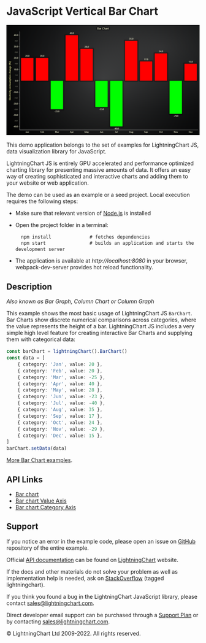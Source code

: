 # JavaScript Vertical Bar Chart

![JavaScript Vertical Bar Chart](verticalBars-darkGold.png)

This demo application belongs to the set of examples for LightningChart JS, data visualization library for JavaScript.

LightningChart JS is entirely GPU accelerated and performance optimized charting library for presenting massive amounts of data. It offers an easy way of creating sophisticated and interactive charts and adding them to your website or web application.

The demo can be used as an example or a seed project. Local execution requires the following steps:

-   Make sure that relevant version of [Node.js](https://nodejs.org/en/download/) is installed
-   Open the project folder in a terminal:

          npm install              # fetches dependencies
          npm start                # builds an application and starts the development server

-   The application is available at _http://localhost:8080_ in your browser, webpack-dev-server provides hot reload functionality.


## Description

_Also known as Bar Graph, Column Chart or Column Graph_

This example shows the most basic usage of LightningChart JS `BarChart`.
Bar Charts show discrete numerical comparisons across categories, where the value represents the height of a bar.
LightningChart JS includes a very simple high level feature for creating interactive Bar Charts and supplying them with categorical data:

```ts
const barChart = lightningChart().BarChart()
const data = [
    { category: 'Jan', value: 20 },
    { category: 'Feb', value: 20 },
    { category: 'Mar', value: -25 },
    { category: 'Apr', value: 40 },
    { category: 'May', value: 28 },
    { category: 'Jun', value: -23 },
    { category: 'Jul', value: -40 },
    { category: 'Aug', value: 35 },
    { category: 'Sep', value: 17 },
    { category: 'Oct', value: 24 },
    { category: 'Nov', value: -29 },
    { category: 'Dec', value: 15 },
]
barChart.setData(data)
```

[More Bar Chart examples](https://lightningchart.com/lightningchart-js-interactive-examples/search.html?t=bar).


## API Links

* [Bar chart]
* [Bar chart Value Axis]
* [Bar chart Category Axis]


## Support

If you notice an error in the example code, please open an issue on [GitHub][0] repository of the entire example.

Official [API documentation][1] can be found on [LightningChart][2] website.

If the docs and other materials do not solve your problem as well as implementation help is needed, ask on [StackOverflow][3] (tagged lightningchart).

If you think you found a bug in the LightningChart JavaScript library, please contact sales@lightningchart.com.

Direct developer email support can be purchased through a [Support Plan][4] or by contacting sales@lightningchart.com.

[0]: https://github.com/Arction/
[1]: https://lightningchart.com/lightningchart-js-api-documentation/
[2]: https://lightningchart.com
[3]: https://stackoverflow.com/questions/tagged/lightningchart
[4]: https://lightningchart.com/support-services/

© LightningChart Ltd 2009-2022. All rights reserved.


[Bar chart]: https://lightningchart.com/js-charts/api-documentation/v5.2.0/classes/BarChart.html
[Bar chart Value Axis]: https://lightningchart.com/js-charts/api-documentation/v5.2.0/classes/BarChartValueAxis.html
[Bar chart Category Axis]: https://lightningchart.com/js-charts/api-documentation/v5.2.0/classes/BarChartCategoryAxis.html

